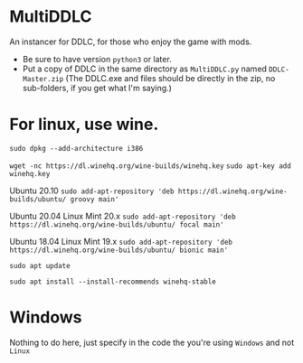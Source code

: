 # MultiDDLC
An instancer for DDLC, for those who enjoy the game with mods.

* Be sure to have version `python3` or later.
* Put a copy of DDLC in the same directory as `MultiDDLC.py` named `DDLC-Master.zip`
(The DDLC.exe and files should be directly in the zip, no sub-folders, if you get what I'm saying.)

# For linux, use wine.
`sudo dpkg --add-architecture i386`

`wget -nc https://dl.winehq.org/wine-builds/winehq.key`
`sudo apt-key add winehq.key`

Ubuntu 20.10 	`sudo add-apt-repository 'deb https://dl.winehq.org/wine-builds/ubuntu/ groovy main' `

Ubuntu 20.04
Linux Mint 20.x `sudo add-apt-repository 'deb https://dl.winehq.org/wine-builds/ubuntu/ focal main'`

Ubuntu 18.04
Linux Mint 19.x `sudo add-apt-repository 'deb https://dl.winehq.org/wine-builds/ubuntu/ bionic main' `

`sudo apt update`

`sudo apt install --install-recommends winehq-stable`

# Windows
Nothing to do here, just specify in the code the you're using `Windows` and not `Linux`

